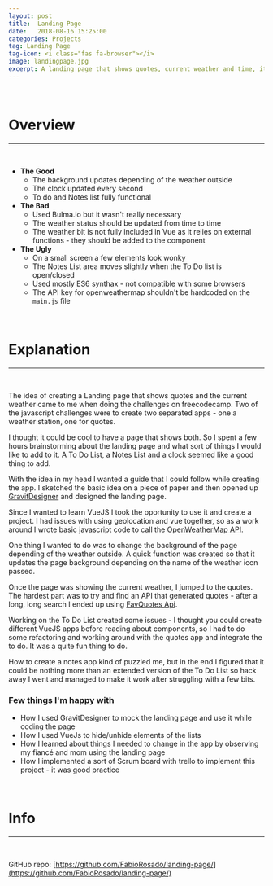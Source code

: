 ```yaml
---
layout: post
title:  Landing Page
date:   2018-08-16 15:25:00
categories: Projects
tag: Landing Page
tag-icon: <i class="fas fa-browser"></i>
image: landingpage.jpg
excerpt: A landing page that shows quotes, current weather and time, it also has a list of to do and a notes.
---
```


&nbsp;
# Overview
-----
&nbsp;

- **The Good**
  - The background updates depending of the weather outside
  - The clock updated every second
  - To do and Notes list fully functional
- **The Bad**
  - Used Bulma.io but it wasn't really necessary
  - The weather status should be updated from time to time
  - The weather bit is not fully included in Vue as it relies on external functions -  they should be added to the component
- **The Ugly**
  - On a small screen a few elements look wonky
  - The Notes List area moves slightly when the To Do list is open/closed
  - Used mostly ES6 synthax - not compatible with some browsers
  - The API key for openweathermap shouldn't be hardcoded on the `main.js` file

&nbsp;
# Explanation
-----
&nbsp;

The idea of creating a Landing page that shows quotes and the current weather came to me when doing the challenges on freecodecamp. Two of the javascript challenges were to create two separated apps - one a weather station, one for quotes.

I thought it could be cool to have a page that shows both. So I spent a few hours brainstorming about the landing page and what sort of things I would like to add to it. A To Do List, a Notes List and a clock seemed like a good thing to add.

With the idea in my head I wanted a guide that I could follow while creating the app. I sketched the basic idea on a piece of paper and then opened up [GravitDesigner](https://designer.io) and designed the landing page.

Since I wanted to learn VueJS I took the oportunity to use it and create a project. I had issues with using geolocation and vue together, so as a work around I wrote basic javascript code to call the [OpenWeatherMap API](https://openweathermap.org).

One thing I wanted to do was to change the background of the page depending of the weather outside. A quick function was created so that it updates the page background depending on the name of the weather icon passed.

Once the page was showing the current weather, I jumped to the quotes. The hardest part was to try and find an API that generated quotes - after a long, long search I ended up using [FavQuotes Api](https://favqs.com).

Working on the To Do List created some issues - I thought you could create different VueJS apps before reading about components, so I had to do some refactoring and working around with the quotes app and integrate the to do.  It was a quite fun thing to do.

How to create a notes app kind of puzzled me, but in the end I figured that it could be nothing more than an extended version of the To Do List so hack away I went and managed to make it work after struggling with a few bits.

### Few things I'm happy with

- How I used GravitDesigner to mock the landing page and use it while coding the page
- How I used VueJs to hide/unhide elements of the lists
- How I learned about things I needed to change in the app by observing my fiancé and mom using the landing page
- How I implemented a sort of Scrum board with trello to implement this project - it was good practice


&nbsp;
# Info
-----
&nbsp;

GitHub repo: [https://github.com/FabioRosado/landing-page/](https://github.com/FabioRosado/landing-page/)
